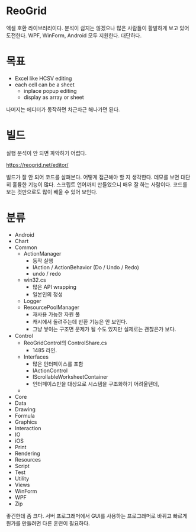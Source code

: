 # ReoGrid

엑셀 호환 라이브러리이다. 분석이 쉽지는 않겠으나 많은 사람들이 활발하게 보고 있어 도전한다. WPF, WinForm, Android 모두 지원한다. 대단하다. 



# 목표 

- Excel like HCSV editing
- each cell can be a sheet
  - inplace popup editing
  - display as array or sheet

나머지는 에디터가 동작하면 차근차근 해나가면 된다. 



# 빌드 

실행 분석이 안 되면 파악하기 어렵다. 

https://reogrid.net/editor/

빌드가 잘 안 되어 코드를 살펴본다. 어떻게 접근해야 할 지 생각한다. 데모를 보면 대단히 훌륭한 기능이 많다. 스크립트 언어까지 만들었으니 매우 잘 하는 사람이다. 코드를 보는 것만으로도 많이 배울 수 있어 보인다. 



# 분류

- Android
- Chart
- Common
  - ActionManager
    - 동작 실행
    - IAction / ActionBehavior (Do / Undo / Redo)
    - undo / redo
  - win32.cs
    - 많은 API wrapping
    - 일본인의 정성
  - Logger
  - ResourcePoolManager
    - 재사용 가능한 자원 풀
    - 캐시에서 돌려주는데 반환 기능은 안 보인다.
    - 그냥 쌓이는 구조면 문제가 될 수도 있지만 실제로는 괜찮은가 보다. 
- Control 
  - ReoGridControl의 ControlShare.cs
    - 1485 라인. 
  - Interfaces
    - 많은 인터페이스를 포함
    - IActionControl
    - IScrollableWorksheetContainer
    - 인터페이스만을 대상으로 시스템을 구조화하기 어려울텐데,
  - 
- Core
- Data
- Drawing
- Formula
- Graphics
- Interaction
- IO
- iOS
- Print
- Rendering
- Resources
- Script
- Test
- Utility 
- Views
- WinForm
- WPF
- Zip



좋긴한데 좀 크다. 서버 프로그래머에서 GUI를 사용하는 프로그래머로 바뀌고 빠르게 뭔가를 만들려면 다른 훈련이 필요하다. 





















